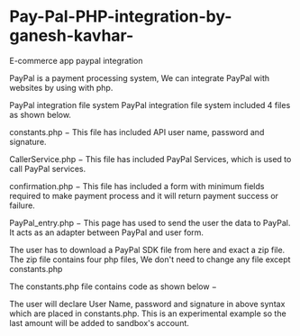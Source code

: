 # Pay-Pal-PHP-integration-by-ganesh-kavhar-
E-commerce app paypal integration

PayPal is a payment processing system, We can integrate PayPal with websites by using with php.

PayPal integration file system
PayPal integration file system included 4 files as shown below.

constants.php − This file has included API user name, password and signature.

CallerService.php − This file has included PayPal Services, which is used to call PayPal services.

confirmation.php − This file has included a form with minimum fields required to make payment process and it will return payment success or failure.

PayPal_entry.php − This page has used to send the user the data to PayPal. It acts as an adapter between PayPal and user form.

The user has to download a PayPal SDK file from here and exact a zip file. The zip file contains four php files, We don't need to change any file except constants.php

The constants.php file contains code as shown below −

<?php
   define('API_USERNAME', 'YOUR USER NAME HERE');
   define('API_PASSWORD', 'YOUR PASSWORD HERE');
   define('API_SIGNATURE', 'YOUR API SIGNATURE HERE');
   define('API_ENDPOINT', 'https://api-3t.paypal.com/nvp');
   define('USE_PROXY',FALSE);
   define('PROXY_HOST', '127.0.0.1');
   define('PROXY_PORT', '808');
   define('PAYPAL_URL', 'https://www.PayPal.com/webscr&cmd=_express-checkout&token=');
   define('VERSION', '53.0');
?>
The user will declare User Name, password and signature in above syntax which are placed in constants.php. This is an experimental example so the last amount will be added to sandbox's account.

